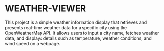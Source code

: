 # WEATHER-VIEWER
This project is a simple weather information display that retrieves and presents real-time weather data for a specific city using the OpenWeatherMap API. It allows users to input a city name, fetches weather data, and displays details such as temperature, weather conditions, and wind speed on a webpage.
